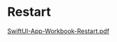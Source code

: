 # Restart
[SwiftUI-App-Workbook-Restart.pdf](https://github.com/realxnesia/Restart/files/11418528/SwiftUI-App-Workbook-Restart.pdf)
